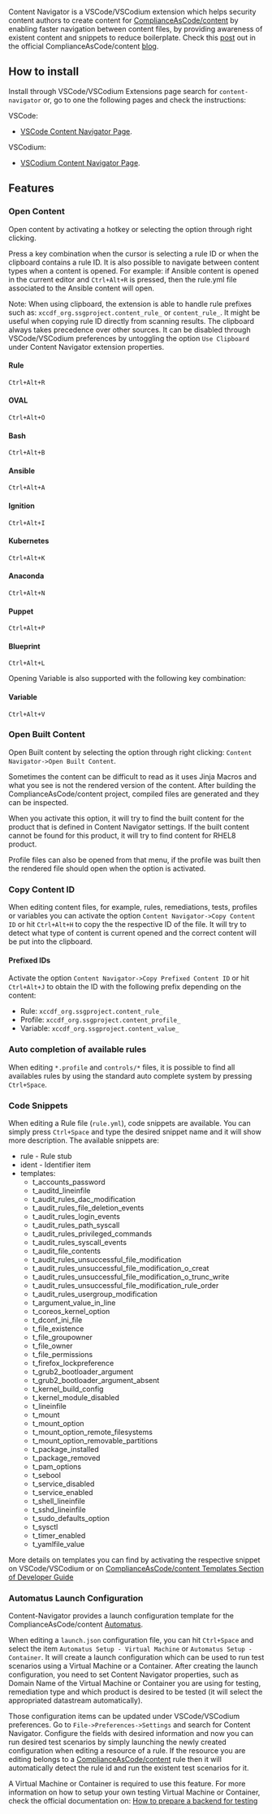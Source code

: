 Content Navigator is a VSCode/VSCodium extension which helps security content authors to create content for [ComplianceAsCode/content](https://github.com/ComplianceAsCode/content/) by enabling faster navigation between content files, by providing awareness of existent content and snippets to reduce boilerplate. Check this [post](https://complianceascode.github.io/template/2019/12/19/content-navigator-a-vscode-extension.html) out in the official ComplianceAsCode/content [blog](https://complianceascode.github.io/).

## How to install

Install through VSCode/VSCodium Extensions page search for `content-navigator` or, go to one the following pages and check the instructions:

VSCode:
  - [VSCode Content Navigator Page](https://marketplace.visualstudio.com/items?itemName=ggbecker.content-navigator).

VSCodium:
  - [VSCodium Content Navigator Page](https://open-vsx.org/extension/ggbecker/content-navigator).

## Features

### Open Content

Open content by activating a hotkey or selecting the option through right clicking.

Press a key combination when the cursor is selecting a rule ID or when the clipboard contains a rule ID. It is also possible to navigate between content types when a content is opened. For example: if Ansible content is opened in the current editor and `Ctrl+Alt+R` is pressed, then the rule.yml file associated to the Ansible content will open.

Note: When using clipboard, the extension is able to handle rule prefixes such as: `xccdf_org.ssgproject.content_rule_` or `content_rule_`. It might be useful when copying rule ID directly from scanning results. The clipboard always takes precedence over other sources. It can be disabled through VSCode/VSCodium preferences by untoggling the option `Use Clipboard` under Content Navigator extension properties.

#### Rule

`Ctrl+Alt+R`

#### OVAL

`Ctrl+Alt+O`

#### Bash

`Ctrl+Alt+B`

#### Ansible

`Ctrl+Alt+A`

#### Ignition

`Ctrl+Alt+I`

#### Kubernetes

`Ctrl+Alt+K`

#### Anaconda

`Ctrl+Alt+N`

#### Puppet

`Ctrl+Alt+P`

#### Blueprint

`Ctrl+Alt+L`


Opening Variable is also supported with the following key combination:

#### Variable

`Ctrl+Alt+V`


### Open Built Content

Open Built content by selecting the option through right clicking: `Content Navigator->Open Built Content`.

Sometimes the content can be difficult to read as it uses Jinja Macros and what you see is not the rendered version of the content.
After building the ComplianceAsCode/content project, compiled files are generated and they can be inspected.

When you activate this option, it will try to find the built content for the product that is defined in Content Navigator settings.
If the built content cannot be found for this product, it will try to find content for RHEL8 product.

Profile files can also be opened from that menu, if the profile was built then the rendered file should open when the option is activated.

### Copy Content ID

When editing content files, for example, rules, remediations, tests, profiles or variables you can activate the option `Content Navigator->Copy Content ID` or hit `Ctrl+Alt+H` to copy the
the respective ID of the file. It will try to detect what type of content is current opened and the correct content will be put into the clipboard.

#### Prefixed IDs

Activate the option `Content Navigator->Copy Prefixed Content ID` or hit `Ctrl+Alt+J` to obtain the ID with the following prefix depending on the content:

- Rule: `xccdf_org.ssgproject.content_rule_`
- Profile: `xccdf_org.ssgproject.content_profile_`
- Variable: `xccdf_org.ssgproject.content_value_`

### Auto completion of available rules

When editing `*.profile` and `controls/*` files, it is possible to find all availables rules by using the standard auto complete system by pressing `Ctrl+Space`.

### Code Snippets

When editing a Rule file (`rule.yml`), code snippets are available. You can simply press `Ctrl+Space` and type the desired snippet name and it will show more description. The available snippets are:

- rule - Rule stub
- ident - Identifier item
- templates:
  - t_accounts_password
  - t_auditd_lineinfile
  - t_audit_rules_dac_modification
  - t_audit_rules_file_deletion_events
  - t_audit_rules_login_events
  - t_audit_rules_path_syscall
  - t_audit_rules_privileged_commands
  - t_audit_rules_syscall_events
  - t_audit_file_contents
  - t_audit_rules_unsuccessful_file_modification
  - t_audit_rules_unsuccessful_file_modification_o_creat
  - t_audit_rules_unsuccessful_file_modification_o_trunc_write
  - t_audit_rules_unsuccessful_file_modification_rule_order
  - t_audit_rules_usergroup_modification
  - t_argument_value_in_line
  - t_coreos_kernel_option
  - t_dconf_ini_file
  - t_file_existence
  - t_file_groupowner
  - t_file_owner
  - t_file_permissions
  - t_firefox_lockpreference
  - t_grub2_bootloader_argument
  - t_grub2_bootloader_argument_absent
  - t_kernel_build_config
  - t_kernel_module_disabled
  - t_lineinfile
  - t_mount
  - t_mount_option
  - t_mount_option_remote_filesystems
  - t_mount_option_removable_partitions
  - t_package_installed
  - t_package_removed
  - t_pam_options
  - t_sebool
  - t_service_disabled
  - t_service_enabled
  - t_shell_lineinfile
  - t_sshd_lineinfile
  - t_sudo_defaults_option
  - t_sysctl
  - t_timer_enabled
  - t_yamlfile_value

More details on templates you can find by activating the respective snippet on VSCode/VSCodium or on [ComplianceAsCode/content Templates Section of Developer Guide](https://complianceascode.readthedocs.io/en/latest/templates/template_reference.html)

### Automatus Launch Configuration

Content-Navigator provides a launch configuration template for the ComplianceAsCode/content [Automatus](https://complianceascode.readthedocs.io/en/latest/tests/README.html).

When editing a `launch.json` configuration file, you can hit `Ctrl+Space` and select the item `Automatus Setup - Virtual Machine` or `Automatus Setup - Container`. It will create a launch configuration which can be used to run test scenarios using a Virtual Machine or a Container. After creating the launch configuration, you need to set Content Navigator properties, such as Domain Name of the Virtual Machine or Container you are using for testing, remediation type and which product is desired to be tested (it will select the appropriated datastream automatically).

Those configuration items can be updated under VSCode/VSCodium preferences. Go to `File->Preferences->Settings` and search for Content Navigator. Configure the fields with desired information and now you can run desired test scenarios by simply launching the newly created configuration when editing a resource of a rule. If the resource you are editing belongs to a [ComplianceAsCode/content](https://github.com/ComplianceAsCode/content/) rule then it will automatically detect the rule id and run the existent test scenarios for it.

A Virtual Machine or Container is required to use this feature. For more information on how to setup your own testing Virtual Machine or Container, check the official documentation on: [How to prepare a backend for testing](https://complianceascode.readthedocs.io/en/latest/tests/README.html#how-to-prepare-a-backend-for-testing)

